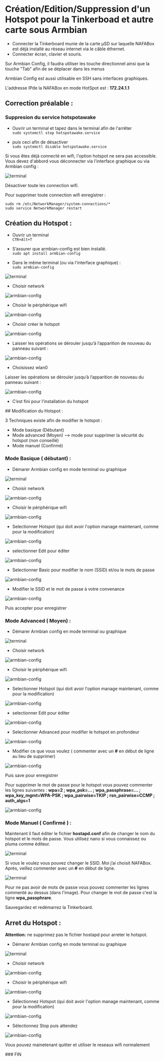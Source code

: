 # Création/Edition/Suppression d'un Hotspot pour la Tinkerboad et autre carte sous Armbian

- Connecter la Tinkerboard munie de la carte µSD sur laquelle NAFABox est déjà installé au réseau internet via le câble éthernet.
- Connecter écran, clavier et  souris.

Sur Armbian Config, il faudra utiliser les touche directionnel ainsi que la touche "Tab" afin de se déplacer dans les menus

Armbian Config est aussi utilisable en SSH sans interfaces graphiques.

L'addresse IPde la NAFABox en mode HotSpot est : **172.24.1.1**

## Correction préalable :

### Suppresion du service hotspotawake
- Ouvrir un terminal et tapez dans le terminal afin de l'arrêter    
`sudo systemctl stop hotspotawake.service`

- puis ceci afin de désactiver    
`sudo systemctl disable hotspotawake.service`  

Si vous êtes déjà connecté en wifi, l'option hotspot ne sera pas accessible. Vous devez d'abbord vous déconnecter via l'interface graphique ou via Armbian config :

![terminal](https://github.com/Patrick-81/NAFABox/raw/master/doc/wifi_manage1.png)    

Désactiver toute les connection wifi.

Pour supprimer toute connection wifi enregistrer :

`sudo rm /etc/NetworkManager/system-connections/*`  
`sudo service NetworkManager restart`


## Création du Hotspot :

- Ouvrir un terminal   
`CTR+Alt+T`

- S’assurer que armbian-config est bien installé.  
`sudo apt install armbian-config`

- Dans le même terminal (ou via l'interface graphique) :  
`sudo armbian-config`

![terminal](https://github.com/Patrick-81/NAFABox/raw/master/doc/armbian_conf_prompt.png)

- Choisir network   

![armbian-config](https://github.com/Patrick-81/NAFABox/raw/master/doc/armbian_config_1.png)

- Choisir le périphérique wifi   

![armbian-config](https://github.com/Patrick-81/NAFABox/raw/master/doc/armbian_config_2.png)

- Choisir créer le hotspot   

![armbian-config](https://github.com/Patrick-81/NAFABox/raw/master/doc/armbian_config_3.png)

- Laisser les opérations se dérouler jusqu’à l’apparition de nouveau du panneau suivant :  

![armbian-config](https://github.com/Patrick-81/NAFABox/raw/master/doc/armbian_config_4.png)
 
- Choisissez wlan0   

Laisser les opérations se dérouler jusqu’à l’apparition de nouveau du panneau suivant :   

![armbian-config](https://github.com/Patrick-81/NAFABox/raw/master/doc/armbian_config_5.png)

- C’est fini pour l’installation du hotspot

## Modification du Hotspot :

3 Techniques existe afin de modifier le hotspot :
- Mode basique (Débutant)
- Mode advanced (Moyen) --> mode pour supprimer la sécurité du hotspot (non conseillé)
- Mode manuel (Confirmé)

### Mode Basique ( débutant) :

- Démarer Armbian config en mode terminal ou graphique 

![terminal](https://github.com/Patrick-81/NAFABox/raw/master/doc/armbian_conf_prompt.png)

- Choisir network   

![armbian-config](https://github.com/Patrick-81/NAFABox/raw/master/doc/armbian_config_1.png)

- Choisir le périphérique wifi   

![armbian-config](https://github.com/Patrick-81/NAFABox/raw/master/doc/armbian_config_2.png)

- Selectionner Hotspot (qui doit avoir l'option manage maintenant, comme pour la modification)

![armbian-config](https://github.com/Patrick-81/NAFABox/raw/master/doc/select_hotspot.png)

- selectionner Edit pour éditer

![armbian-config](https://github.com/Patrick-81/NAFABox/raw/master/doc/hotspot_edit1.png)

- Selectionner Basic pour modifier le nom (SSID) et/ou le mots de passe

![armbian-config](https://github.com/Patrick-81/NAFABox/raw/master/doc/hotspot_edit2.png)

- Modifier le SSID et le mot de passe à votre convenance

![armbian-config](https://github.com/Patrick-81/NAFABox/raw/master/doc/hotspot_edit3.png)

Puis accepter pour enregistrer

### Mode Advanced ( Moyen) :

- Démarer Armbian config en mode terminal ou graphique 

![terminal](https://github.com/Patrick-81/NAFABox/raw/master/doc/armbian_conf_prompt.png)

- Choisir network   

![armbian-config](https://github.com/Patrick-81/NAFABox/raw/master/doc/armbian_config_1.png)

- Choisir le périphérique wifi   

![armbian-config](https://github.com/Patrick-81/NAFABox/raw/master/doc/armbian_config_2.png)

- Selectionner Hotspot (qui doit avoir l'option manage maintenant, comme pour la modification)

![armbian-config](https://github.com/Patrick-81/NAFABox/raw/master/doc/select_hotspot.png)

- selectionner Edit pour éditer

![armbian-config](https://github.com/Patrick-81/NAFABox/raw/master/doc/hotspot_edit1.png)

- Selectionner Advanced pour modifier le hotspot en profondeur

![armbian-config](https://github.com/Patrick-81/NAFABox/raw/master/doc/hotspot_adv1.png)

- Modifier ce que vous voulez ( commenter avec un **#** en début de ligne au lieu de supprimer)

![armbian-config](https://github.com/Patrick-81/NAFABox/raw/master/doc/hotspot_adv2.png)

Puis save pour enregistrer

Pour supprimer le mot de passe pour le hotspot vous pouvez commenter les lignes suivantes :
**wpa=2 ; wpa_psk=... ; wpa_passphrase=... ; wpa_key_mgmt=WPA-PSK ; wpa_pairwise=TKIP ; rsn_pairwise=CCMP ; auth_algs=1**

![armbian-config](https://github.com/Patrick-81/NAFABox/raw/master/doc/hotspot_edit_nopass.png)

### Mode Manuel ( Confirmé ) :

Maintenant il faut éditer le fichier **hostapd.conf** afin de changer le nom du hotspot et le mots de passe. Vous utilisez nano si vous connaissez ou pluma comme éditeur.

![terminal](https://github.com/Patrick-81/NAFABox/raw/master/doc/hotspot_prompt_1.png)

Si vous le voulez vous pouvez changer le SSID. Moi j’ai choisit NAFABox.   
Après, veillez commenter avec un **#** en début de ligne.   

![terminal](https://github.com/Patrick-81/NAFABox/raw/master/doc/hotspot_prompt_2.png)

Pour ne pas avoir de mots de passe vous pouvez commenter les lignes commenté au dessus (dans l'image).
Pour changer le mot de passe c'est la ligne **wpa_passphrare**.

Sauvegardez et redémarrez la Tinkerboard.

## Arret du Hotspot :

**Attention:** ne supprimez pas le fichier hostapd pour arreter le hotspot.

- Démarer Armbian config en mode terminal ou graphique 

![terminal](https://github.com/Patrick-81/NAFABox/raw/master/doc/armbian_conf_prompt.png)

- Choisir network   

![armbian-config](https://github.com/Patrick-81/NAFABox/raw/master/doc/armbian_config_1.png)

- Choisir le périphérique wifi   

![armbian-config](https://github.com/Patrick-81/NAFABox/raw/master/doc/armbian_config_2.png)

- Sélectionnez Hotspot (qui doit avoir l'option manage maintenant, comme pour la modification)

![armbian-config](https://github.com/Patrick-81/NAFABox/raw/master/doc/select_hotspot.png)

- Sélectionnez Stop puis attendez

![armbian-config](https://github.com/Patrick-81/NAFABox/raw/master/doc/hotspot_stop.png)

Vous pouvez mainetenant quitter et utiliser le reseaux wifi normalement

### FIN

